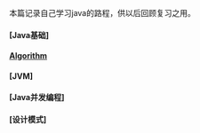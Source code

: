 本篇记录自己学习java的路程，供以后回顾复习之用。

#### [Java基础]
#### [Algorithm](https://github.com/wyjie0/Algorithm/issues/9)
#### [JVM]
#### [Java并发编程]
#### [设计模式]

